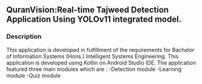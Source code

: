 ## QuranVision:Real-time Tajweed Detection Application Using YOLOv11 integrated model.

### Description
This application is developed in fulfillment of the requirements for Bachelor of Information Systems (Hons.) Intelligent Systems Engineering.
This application is developed using Kotlin on Android Studio IDE.
The application featured three main modules which are : 
  -Detection module
  -Learning module
  -Quiz module

